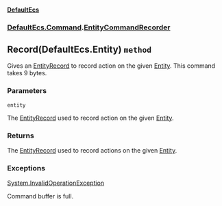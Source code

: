 #### [DefaultEcs](./DefaultEcs.md 'DefaultEcs')
### [DefaultEcs.Command](./DefaultEcs.md#DefaultEcs-Command 'DefaultEcs.Command').[EntityCommandRecorder](./DefaultEcs-Command-EntityCommandRecorder.md 'DefaultEcs.Command.EntityCommandRecorder')
## Record(DefaultEcs.Entity) `method`
Gives an [EntityRecord](./DefaultEcs-Command-EntityRecord.md 'DefaultEcs.Command.EntityRecord') to record action on the given [Entity](./DefaultEcs-Entity.md 'DefaultEcs.Entity').
This command takes 9 bytes.
### Parameters

<a name='DefaultEcs-Command-EntityCommandRecorder-Record(DefaultEcs-Entity)-entity'></a>
`entity`

The [EntityRecord](./DefaultEcs-Command-EntityRecord.md 'DefaultEcs.Command.EntityRecord') used to record action on the given [Entity](./DefaultEcs-Entity.md 'DefaultEcs.Entity').
### Returns
The [EntityRecord](./DefaultEcs-Command-EntityRecord.md 'DefaultEcs.Command.EntityRecord') used to record actions on the given [Entity](./DefaultEcs-Entity.md 'DefaultEcs.Entity').
### Exceptions

[System.InvalidOperationException](https://docs.microsoft.com/en-us/dotnet/api/System.InvalidOperationException 'System.InvalidOperationException')

Command buffer is full.
